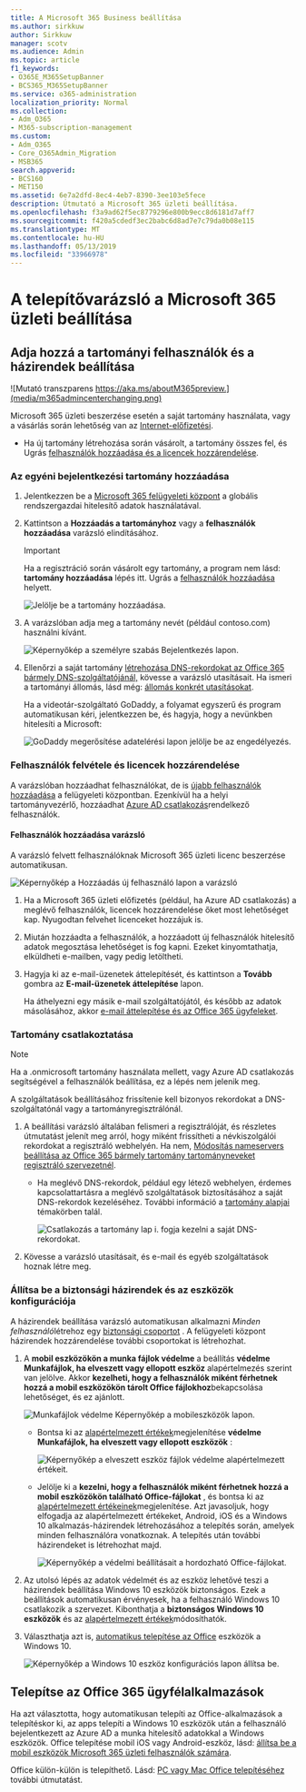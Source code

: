 ```yaml
---
title: A Microsoft 365 Business beállítása
ms.author: sirkkuw
author: Sirkkuw
manager: scotv
ms.audience: Admin
ms.topic: article
f1_keywords:
- O365E_M365SetupBanner
- BCS365_M365SetupBanner
ms.service: o365-administration
localization_priority: Normal
ms.collection:
- Adm_O365
- M365-subscription-management
ms.custom:
- Adm_O365
- Core_O365Admin_Migration
- MSB365
search.appverid:
- BCS160
- MET150
ms.assetid: 6e7a2dfd-8ec4-4eb7-8390-3ee103e5fece
description: Útmutató a Microsoft 365 üzleti beállítása.
ms.openlocfilehash: f3a9ad62f5ec8779296e800b9ecc8d6181d7aff7
ms.sourcegitcommit: f420a5cdedf3ec2babc6d8ad7e7c79da0b08e115
ms.translationtype: MT
ms.contentlocale: hu-HU
ms.lasthandoff: 05/13/2019
ms.locfileid: "33966978"
---
```

# <a name="set-up-microsoft-365-business-in-the-setup-wizard"></a>A telepítővarázsló a Microsoft 365 üzleti beállítása

## <a name="add-your-domain-users-and-set-up-policies"></a>Adja hozzá a tartományi felhasználók és a házirendek beállítása

![Mutató transzparens https://aka.ms/aboutM365preview.](media/m365admincenterchanging.png)

Microsoft 365 üzleti beszerzése esetén a saját tartomány használata, vagy a vásárlás során lehetőség van az [Internet-előfizetési](sign-up.md).

- Ha új tartomány létrehozása során vásárolt, a tartomány összes fel, és Ugrás [felhasználók hozzáadása és a licencek hozzárendelése](#add-users-and-assign-licenses).

### <a name="add-your-domain-to-personalize-sign-in"></a>Az egyéni bejelentkezési tartomány hozzáadása

1. Jelentkezzen be a [Microsoft 365 felügyeleti központ](https://admin.microsoft.com) a globális rendszergazdai hitelesítő adatok használatával. 

2. Kattintson a **Hozzáadás a tartományhoz** vagy a **felhasználók hozzáadása** varázsló elindításához.
    > [!IMPORTANT]
    > Ha a regisztráció során vásárolt egy tartomány, a program nem lásd: **tartomány hozzáadása** lépés itt. Ugrás a [felhasználók hozzáadása](#add-users-and-assign-licenses) helyett.

    ![Jelölje be a tartomány hozzáadása.](media/addadomainadmincenter.png)
    
3. A varázslóban adja meg a tartomány nevét (például contoso.com) használni kívánt.


    ![Képernyőkép a személyre szabás Bejelentkezés lapon.](media/personalizesignin.png)

    
4. Ellenőrzi a saját tartomány [létrehozása DNS-rekordokat az Office 365 bármely DNS-szolgáltatójánál,](https://docs.microsoft.com/office365/admin/get-help-with-domains/create-dns-records-at-any-dns-hosting-provider) kövesse a varázsló utasításait. Ha ismeri a tartományi állomás, lásd még: [állomás konkrét utasításokat](https://docs.microsoft.com/office365/admin/get-help-with-domains/set-up-your-domain-host-specific-instructions).

    Ha a videotár-szolgáltató GoDaddy, a folyamat egyszerű és program automatikusan kéri, jelentkezzen be, és hagyja, hogy a nevünkben hitelesíti a Microsoft:

    ![GoDaddy megerősítése adatelérési lapon jelölje be az engedélyezés.](media/godaddyauth.png)

### <a name="add-users-and-assign-licenses"></a>Felhasználók felvétele és licencek hozzárendelése

A varázslóban hozzáadhat felhasználókat, de is [újabb felhasználók hozzáadása](add-users-m365b.md) a felügyeleti központban. Ezenkívül ha a helyi tartományvezérlő, hozzáadhat [Azure AD csatlakozás](https://docs.microsoft.com/azure/active-directory/hybrid/how-to-connect-install-express)rendelkező felhasználók.

#### <a name="add-users-in-the-wizard"></a>Felhasználók hozzáadása varázsló

A varázsló felvett felhasználóknak Microsoft 365 üzleti licenc beszerzése automatikusan.

![Képernyőkép a Hozzáadás új felhasználó lapon a varázsló](media/addnewuserspage.png)

1. Ha a Microsoft 365 üzleti előfizetés (például, ha Azure AD csatlakozás) a meglévő felhasználók, licencek hozzárendelése őket most lehetőséget kap. Nyugodtan felvehet licenceket hozzájuk is.

3. Miután hozzáadta a felhasználók, a hozzáadott új felhasználók hitelesítő adatok megosztása lehetőséget is fog kapni. Ezeket kinyomtathatja, elküldheti e-mailben, vagy pedig letöltheti.

4. Hagyja ki az e-mail-üzenetek áttelepítését, és kattintson a **Tovább** gombra az **E-mail-üzenetek áttelepítése** lapon. 

    Ha áthelyezni egy másik e-mail szolgáltatójától, és később az adatok másolásához, akkor [e-mail áttelepítése és az Office 365 ügyfeleket](https://support.office.com/article/a3e3bddb-582e-4133-8670-e61b9f58627e).


### <a name="connect-your-domain"></a>Tartomány csatlakoztatása

> [!NOTE]
> Ha a .onmicrosoft tartomány használata mellett, vagy Azure AD csatlakozás segítségével a felhasználók beállítása, ez a lépés nem jelenik meg.
  
A szolgáltatások beállításához frissítenie kell bizonyos rekordokat a DNS-szolgáltatónál vagy a tartományregisztrálónál.
  
1. A beállítási varázsló általában felismeri a regisztrálóját, és részletes útmutatást jelenít meg arról, hogy miként frissítheti a névkiszolgálói rekordokat a regisztráló webhelyén. Ha nem, [Módosítás nameservers beállítása az Office 365 bármely tartomány tartományneveket regisztráló szervezetnél](https://support.office.com/article/a8b487a9-2a45-4581-9dc4-5d28a47010a2). 

    - Ha meglévő DNS-rekordok, például egy létező webhelyen, érdemes kapcsolattartásra a meglévő szolgáltatások biztosításához a saját DNS-rekordok kezeléséhez. További információ a [tartomány alapjai](https://docs.microsoft.com/office365/admin/get-help-with-domains/dns-basics) témakörben talál.

        ![Csatlakozás a tartomány lap i. fogja kezelni a saját DNS-rekordokat.](media/connectyourdomainpage.png)

2. Kövesse a varázsló utasításait, és e-mail és egyéb szolgáltatások hoznak létre meg.

### <a name="set-up-security-policies-and-device-configurations"></a>Állítsa be a biztonsági házirendek és az eszközök konfigurációja 

A házirendek beállítása varázsló automatikusan alkalmazni *Minden felhasználó*létrehoz egy [biztonsági csoportot](https://docs.microsoft.com/office365/admin/create-groups/compare-groups#security-groups) . A felügyeleti központ házirendek hozzárendelése további csoportokat is létrehozhat.

1. A **mobil eszközökön a munka fájlok védelme** a beállítás **védelme Munkafájlok, ha elveszett vagy ellopott eszköz** alapértelmezés szerint van jelölve. Akkor **kezelheti, hogy a felhasználók miként férhetnek hozzá a mobil eszközökön tárolt Office fájlokhoz**bekapcsolása lehetőséget, és ez ajánlott.

    ![Munkafájlok védelme Képernyőkép a mobileszközök lapon.](media/protectworkfilesondevices.png)

     - Bontsa ki az [alapértelmezett értékek](protect-work-files-on-lost-or-stolen-device.md)megjelenítése **védelme Munkafájlok, ha elveszett vagy ellopott eszközök** :

        ![Képernyőkép a elveszett eszköz fájlok védelme alapértelmezett értékeit.](media/protectworkfilesondevicesdefault.png)

    - Jelölje ki a **kezelni, hogy a felhasználók miként férhetnek hozzá a mobil eszközökön található Office-fájlokat** , és bontsa ki az [alapértelmezett értékeinek](manage-user-access-on-mobile-devices.md)megjelenítése. Azt javasoljuk, hogy elfogadja az alapértelmezett értékeket, Android, iOS és a Windows 10 alkalmazás-házirendek létrehozásához a telepítés során, amelyek minden felhasználóra vonatkoznak. A telepítés után további házirendeket is létrehozhat majd.

        ![Képernyőkép a védelmi beállításait a hordozható Office-fájlokat.](media/useraccessonmobile.png)

2. Az utolsó lépés az adatok védelmét és az eszköz lehetővé teszi a házirendek beállítása Windows 10 eszközök biztonságos. Ezek a beállítások automatikusan érvényesek, ha a felhasználó Windows 10 csatlakozik a szervezet. Kibonthatja a **biztonságos Windows 10 eszközök** és az [alapértelmezett értékek](secure-windows-10-devices.md)módosíthatók.
3. Választhatja azt is, [automatikus telepítése az Office](install-office-on-windows-10-during-setup.md) eszközök a Windows 10.

    ![Képernyőkép a Windows 10 eszköz konfigurációs lapon állítsa be.](media/setwin10config.png)



## <a name="deploy-office-365-client-apps"></a>Telepítse az Office 365 ügyfélalkalmazások

Ha azt választotta, hogy automatikusan telepíti az Office-alkalmazások a telepítéskor ki, az apps telepíti a Windows 10 eszközök után a felhasználó bejelentkezett az Azure AD a munka hitelesítő adatokkal a Windows eszközök.
Office telepítése mobil iOS vagy Android-eszköz, lásd: [állítsa be a mobil eszközök Microsoft 365 üzleti felhasználók számára](set-up-mobile-devices.md).

Office külön-külön is telepíthető. Lásd: [PC vagy Mac Office telepítéséhez](https://support.office.com/article/4414eaaf-0478-48be-9c42-23adc471665) további útmutatást.
